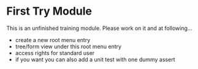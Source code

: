 First Try Module
================

This is an unfinished training module. Please work on it and at following...

* create a new root menu entry
* tree/form view under this root menu entry
* access rights for standard user
* if you want you can also add a unit test with one dummy assert

